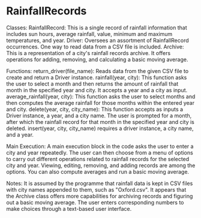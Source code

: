# RainfallRecords

Classes:
RainfallRecord: This is a single record of rainfall information that includes sun hours, average rainfall, value, minimum and maximum temperatures, and year.
Driver: Oversees an assortment of RainfallRecord occurrences. One way to read data from a CSV file is included.
Archive: This is a representation of a city's rainfall records archive. It offers operations for adding, removing, and calculating a basic moving average.

Functions:
return_driver(file_name): Reads data from the given CSV file to create and return a Driver instance.
rainfall(year, city): This function asks the user to select a month and then returns the amount of rainfall that month in the specified year and city. It accepts a year and a city as input.
average_rainfall(year, city): This function asks the user to select months and then computes the average rainfall for those months within the entered year and city.
delete(year, city, city_name): This function accepts as inputs a Driver instance, a year, and a city name. The user is prompted for a month, after which the rainfall record for that month in the specified year and city is deleted.
insert(year, city, city_name) requires a driver instance, a city name, and a year.

Main Execution: A main execution block in the code asks the user to enter a city and year repeatedly. The user can then choose from a menu of options to carry out different operations related to rainfall records for the selected city and year. Viewing, editing, removing, and adding records are among the options. You can also compute averages and run a basic moving average.

Notes: It is assumed by the programme that rainfall data is kept in CSV files with city names appended to them, such as "Oxford.csv".
It appears that the Archive class offers more capabilities for archiving records and figuring out a basic moving average.
The user enters corresponding numbers to make choices through a text-based user interface.
